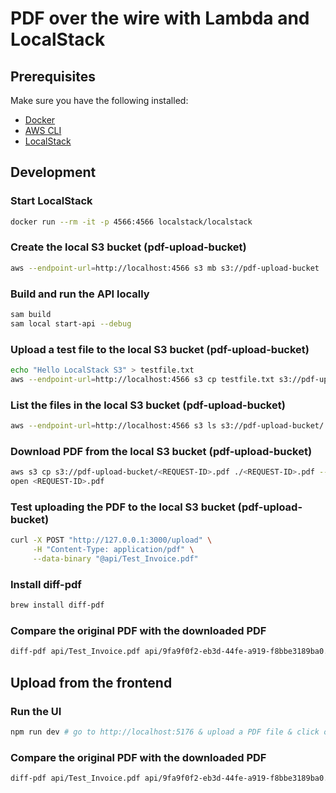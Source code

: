 # PDF over the wire with Lambda and LocalStack

## Prerequisites

Make sure you have the following installed:

- [Docker](https://docs.docker.com/get-docker/)
- [AWS CLI](https://aws.amazon.com/cli/)
- [LocalStack](https://localstack.cloud/docs/get-started/)

## Development
### Start LocalStack

```sh
docker run --rm -it -p 4566:4566 localstack/localstack
```

### Create the local S3 bucket (pdf-upload-bucket)

```sh
aws --endpoint-url=http://localhost:4566 s3 mb s3://pdf-upload-bucket
```

### Build and run the API locally

```sh
sam build
sam local start-api --debug
```

### Upload a test file to the local S3 bucket (pdf-upload-bucket)

```sh
echo "Hello LocalStack S3" > testfile.txt
aws --endpoint-url=http://localhost:4566 s3 cp testfile.txt s3://pdf-upload-bucket/
```

### List the files in the local S3 bucket (pdf-upload-bucket)

```sh
aws --endpoint-url=http://localhost:4566 s3 ls s3://pdf-upload-bucket/
```

### Download PDF from the local S3 bucket (pdf-upload-bucket)

```sh
aws s3 cp s3://pdf-upload-bucket/<REQUEST-ID>.pdf ./<REQUEST-ID>.pdf --endpoint-url=http://localhost:4566
open <REQUEST-ID>.pdf
```

### Test uploading the PDF to the local S3 bucket (pdf-upload-bucket)
```sh
curl -X POST "http://127.0.0.1:3000/upload" \
     -H "Content-Type: application/pdf" \
     --data-binary "@api/Test_Invoice.pdf"
```

### Install diff-pdf

```sh
brew install diff-pdf
```

### Compare the original PDF with the downloaded PDF

```sh
diff-pdf api/Test_Invoice.pdf api/9fa9f0f2-eb3d-44fe-a919-f8bbe3189ba0.pdf --view
```

## Upload from the frontend

### Run the UI

```sh
npm run dev # go to http://localhost:5176 & upload a PDF file & click on Upload PDF
```

### Compare the original PDF with the downloaded PDF

```sh
diff-pdf api/Test_Invoice.pdf api/9fa9f0f2-eb3d-44fe-a919-f8bbe3189ba0.pdf --view
```
